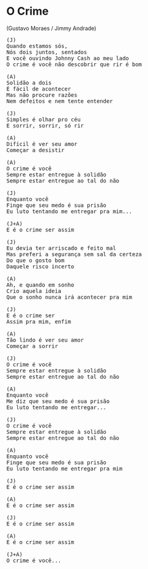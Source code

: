 # O Crime
(Gustavo Moraes / Jimmy Andrade)

<pre>
(J)
Quando estamos sós,
Nós dois juntos, sentados
E você ouvindo Johnny Cash ao meu lado
O crime é você não descobrir que rir é bom

(A)
Solidão a dois
É fácil de acontecer
Mas não procure razões
Nem defeitos e nem tente entender

(J)
Simples é olhar pro céu
E sorrir, sorrir, só rir

(A)
Difícil é ver seu amor
Começar a desistir

(A)
O crime é você
Sempre estar entregue à solidão
Sempre estar entregue ao tal do não

(J)
Enquanto você
Finge que seu medo é sua prisão
Eu luto tentando me entregar pra mim...

(J+A)
E é o crime ser assim

(J)
Eu devia ter arriscado e feito mal
Mas preferi a segurança sem sal da certeza
Do que o gosto bom
Daquele risco incerto

(A)
Ah, e quando em sonho
Crio aquela ideia
Que o sonho nunca irá acontecer pra mim

(J)
E é o crime ser
Assim pra mim, enfim

(A)
Tão lindo é ver seu amor
Começar a sorrir

(J)
O crime é você
Sempre estar entregue à solidão
Sempre estar entregue ao tal do não

(A)
Enquanto você
Me diz que seu medo é sua prisão
Eu luto tentando me entregar...

(J)
O crime é você
Sempre estar entregue à solidão
Sempre estar entregue ao tal do não

(A)
Enquanto você
Finge que seu medo é sua prisão
Eu luto tentando me entregar pra mim

(J)
E é o crime ser assim

(A)
E é o crime ser assim

(J)
E é o crime ser assim

(A)
E é o crime ser assim

(J+A)
O crime é você...
</pre>
